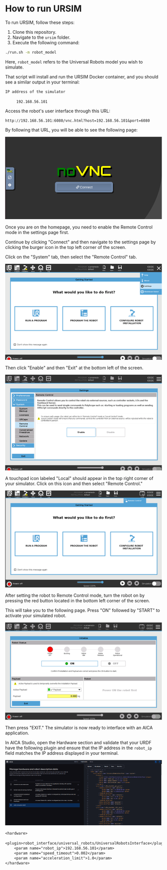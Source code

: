 
# How to run URSIM

To run URSIM, follow these steps:

1. Clone this repository.
2. Navigate to the `ursim` folder.
3. Execute the following command:

```sh
./run.sh -m robot_model
```

Here, `robot_model` refers to the Universal Robots model you wish to simulate.

That script will install and run the URSIM Docker container, and you should see a similar output in your terminal:

```
IP address of the simulator

     192.168.56.101
```

Access the robot's user interface through this URL:

```
http://192.168.56.101:6080/vnc.html?host=192.168.56.101&port=6080
```

By following that URL, you will be able to see the following page:

![Home page](.././images/homepage.png)

Once you are on the homepage, you need to enable the Remote Control mode in the settings page first. 

Continue by clicking "Connect" and then navigate to the settings page by clicking the burger icon in the top left corner
of the screen.

Click on the "System" tab, then select the "Remote Control" tab.

![Selection Open](.././images/selection.png)

Then click "Enable" and then "Exit" at the bottom left of the screen.

![Settings](.././images/settings.png)

A touchpad icon labeled "Local" should appear in the top right corner of your simulator. Click on this icon and then
select "Remote Control."

![Remote control](.././images/remote_control.png)

After setting the robot to Remote Control mode, turn the robot on by pressing the red button located in the bottom left
corner of the screen.

This will take you to the following page. Press "ON" followed by "START" to activate your simulated robot.

![Robot on](.././images/robot_on.png)

Then press "EXIT." The simulator is now ready to interface with an AICA application.

In AICA Studio, open the Hardware section and validate that your URDF have the following plugin and ensure that 
the IP address in the `robot_ip` field matches the IP address displayed in your terminal.

![Hardware descriptions](.././images/hardware_description.png)

```
<hardware>
    <plugin>robot_interface/universal_robots/UniversalRobotsInterface</plugin>
    <param name="robot_ip">192.168.56.101</param>
    <param name="speed_timeout">0.002</param>
    <param name="acceleration_limit">1.0</param>
</hardware>
```